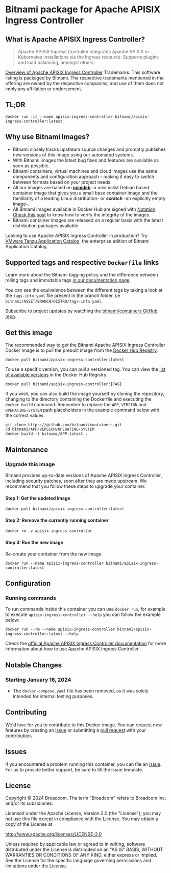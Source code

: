 # Bitnami package for Apache APISIX Ingress Controller

## What is Apache APISIX Ingress Controller?

> Apache APISIX Ingress Controller integrates Apache APISIX in Kubernetes installations via the Ingress resource. Supports plugins and load balancing, amongst others.

[Overview of Apache APISIX Ingress Controller](https://github.com/apache/apisix-ingress-controller)
Trademarks: This software listing is packaged by Bitnami. The respective trademarks mentioned in the offering are owned by the respective companies, and use of them does not imply any affiliation or endorsement.

## TL;DR

```console
docker run -it --name apisix-ingress-controller bitnami/apisix-ingress-controller:latest
```

## Why use Bitnami Images?

* Bitnami closely tracks upstream source changes and promptly publishes new versions of this image using our automated systems.
* With Bitnami images the latest bug fixes and features are available as soon as possible.
* Bitnami containers, virtual machines and cloud images use the same components and configuration approach - making it easy to switch between formats based on your project needs.
* All our images are based on [**minideb**](https://github.com/bitnami/minideb) -a minimalist Debian based container image that gives you a small base container image and the familiarity of a leading Linux distribution- or **scratch** -an explicitly empty image-.
* All Bitnami images available in Docker Hub are signed with [Notation](https://notaryproject.dev/). [Check this post](https://blog.bitnami.com/2024/03/bitnami-packaged-containers-and-helm.html) to know how to verify the integrity of the images.
* Bitnami container images are released on a regular basis with the latest distribution packages available.

Looking to use Apache APISIX Ingress Controller in production? Try [VMware Tanzu Application Catalog](https://bitnami.com/enterprise), the enterprise edition of Bitnami Application Catalog.

## Supported tags and respective `Dockerfile` links

Learn more about the Bitnami tagging policy and the difference between rolling tags and immutable tags [in our documentation page](https://docs.vmware.com/en/VMware-Tanzu-Application-Catalog/services/tutorials/GUID-understand-rolling-tags-containers-index.html).

You can see the equivalence between the different tags by taking a look at the `tags-info.yaml` file present in the branch folder, i.e `bitnami/ASSET/BRANCH/DISTRO/tags-info.yaml`.

Subscribe to project updates by watching the [bitnami/containers GitHub repo](https://github.com/bitnami/containers).

## Get this image

The recommended way to get the Bitnami Apache APISIX Ingress Controller Docker Image is to pull the prebuilt image from the [Docker Hub Registry](https://hub.docker.com/r/bitnami/apisix-ingress-controller).

```console
docker pull bitnami/apisix-ingress-controller:latest
```

To use a specific version, you can pull a versioned tag. You can view the [list of available versions](https://hub.docker.com/r/bitnami/apisix-ingress-controller/tags/) in the Docker Hub Registry.

```console
docker pull bitnami/apisix-ingress-controller:[TAG]
```

If you wish, you can also build the image yourself by cloning the repository, changing to the directory containing the Dockerfile and executing the `docker build` command. Remember to replace the `APP`, `VERSION` and `OPERATING-SYSTEM` path placeholders in the example command below with the correct values.

```console
git clone https://github.com/bitnami/containers.git
cd bitnami/APP/VERSION/OPERATING-SYSTEM
docker build -t bitnami/APP:latest .
```

## Maintenance

### Upgrade this image

Bitnami provides up-to-date versions of Apache APISIX Ingress Controller, including security patches, soon after they are made upstream. We recommend that you follow these steps to upgrade your container.

#### Step 1: Get the updated image

```console
docker pull bitnami/apisix-ingress-controller:latest
```

#### Step 2: Remove the currently running container

```console
docker rm -v apisix-ingress-controller
```

#### Step 3: Run the new image

Re-create your container from the new image.

```console
docker run --name apisix-ingress-controller bitnami/apisix-ingress-controller:latest
```

## Configuration

### Running commands

To run commands inside this container you can use `docker run`, for example to execute `apisix-ingress-controller --help` you can follow the example below:

```console
docker run --rm --name apisix-ingress-controller bitnami/apisix-ingress-controller:latest --help
```

Check the [official Apache APISIX Ingress Controller documentation](https://github.com/apache/apisix-ingress-controllerdocs/) for more information about how to use Apache APISIX Ingress Controller.

## Notable Changes

### Starting January 16, 2024

* The `docker-compose.yaml` file has been removed, as it was solely intended for internal testing purposes.

## Contributing

We'd love for you to contribute to this Docker image. You can request new features by creating an [issue](https://github.com/bitnami/containers/issues) or submitting a [pull request](https://github.com/bitnami/containers/pulls) with your contribution.

## Issues

If you encountered a problem running this container, you can file an [issue](https://github.com/bitnami/containers/issues/new/choose). For us to provide better support, be sure to fill the issue template.

## License

Copyright &copy; 2024 Broadcom. The term "Broadcom" refers to Broadcom Inc. and/or its subsidiaries.

Licensed under the Apache License, Version 2.0 (the "License");
you may not use this file except in compliance with the License.
You may obtain a copy of the License at

<http://www.apache.org/licenses/LICENSE-2.0>

Unless required by applicable law or agreed to in writing, software
distributed under the License is distributed on an "AS IS" BASIS,
WITHOUT WARRANTIES OR CONDITIONS OF ANY KIND, either express or implied.
See the License for the specific language governing permissions and
limitations under the License.
